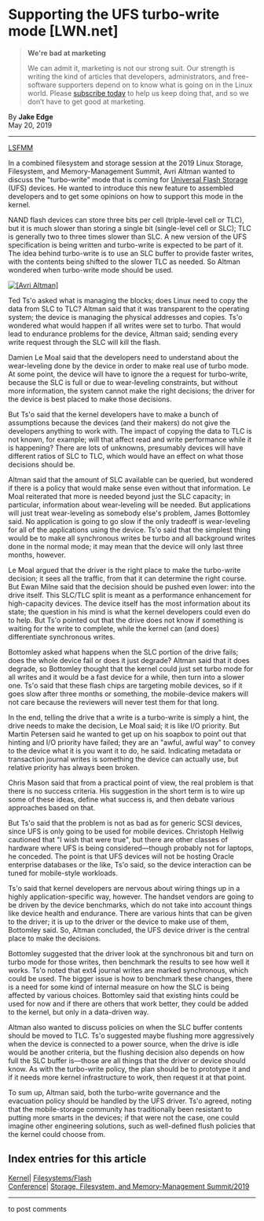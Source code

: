 # Supporting the UFS turbo-write mode [LWN.net]

> **We're bad at marketing**
> 
> We can admit it, marketing is not our strong suit. Our strength is writing the kind of articles that developers, administrators, and free-software supporters depend on to know what is going on in the Linux world. Please [subscribe today](/Promo/nsn-bad/subscribe) to help us keep doing that, and so we don’t have to get good at marketing. 

By **Jake Edge**  
May 20, 2019 

* * *

[LSFMM](/Articles/lsfmm2019/)

In a combined filesystem and storage session at the 2019 Linux Storage, Filesystem, and Memory-Management Summit, Avri Altman wanted to discuss the "turbo-write" mode that is coming for [Universal Flash Storage](https://en.wikipedia.org/wiki/Universal_Flash_Storage) (UFS) devices. He wanted to introduce this new feature to assembled developers and to get some opinions on how to support this mode in the kernel. 

NAND flash devices can store three bits per cell (triple-level cell or TLC), but it is much slower than storing a single bit (single-level cell or SLC); TLC is generally two to three times slower than SLC. A new version of the UFS specification is being written and turbo-write is expected to be part of it. The idea behind turbo-write is to use an SLC buffer to provide faster writes, with the contents being shifted to the slower TLC as needed. So Altman wondered when turbo-write mode should be used. 

[ ![\[Avri Altman\]](https://static.lwn.net/images/2019/lsf-altman-sm.jpg) ](/Articles/788848/)

Ted Ts'o asked what is managing the blocks; does Linux need to copy the data from SLC to TLC? Altman said that it was transparent to the operating system; the device is managing the physical addresses and copies. Ts'o wondered what would happen if all writes were set to turbo. That would lead to endurance problems for the device, Altman said; sending every write request through the SLC will kill the flash. 

Damien Le Moal said that the developers need to understand about the wear-leveling done by the device in order to make real use of turbo mode. At some point, the device will have to ignore the a request for turbo-write, because the SLC is full or due to wear-leveling constraints, but without more information, the system cannot make the right decisions; the driver for the device is best placed to make those decisions. 

But Ts'o said that the kernel developers have to make a bunch of assumptions because the devices (and their makers) do not give the developers anything to work with. The impact of copying the data to TLC is not known, for example; will that affect read and write performance while it is happening? There are lots of unknowns, presumably devices will have different ratios of SLC to TLC, which would have an effect on what those decisions should be. 

Altman said that the amount of SLC available can be queried, but wondered if there is a policy that would make sense even without that information. Le Moal reiterated that more is needed beyond just the SLC capacity; in particular, information about wear-leveling will be needed. But applications will just treat wear-leveling as somebody else's problem, James Bottomley said. No application is going to go slow if the only tradeoff is wear-leveling for all of the applications using the device. Ts'o said that the simplest thing would be to make all synchronous writes be turbo and all background writes done in the normal mode; it may mean that the device will only last three months, however. 

Le Moal argued that the driver is the right place to make the turbo-write decision; it sees all the traffic, from that it can determine the right course. But Ewan Milne said that the decision should be pushed even lower: into the drive itself. This SLC/TLC split is meant as a performance enhancement for high-capacity devices. The device itself has the most information about its state; the question in his mind is what the kernel developers could even do to help. But Ts'o pointed out that the drive does not know if something is waiting for the write to complete, while the kernel can (and does) differentiate synchronous writes. 

Bottomley asked what happens when the SLC portion of the drive fails; does the whole device fail or does it just degrade? Altman said that it does degrade, so Bottomley thought that the kernel could just set turbo mode for all writes and it would be a fast device for a while, then turn into a slower one. Ts'o said that these flash chips are targeting mobile devices, so if it goes slow after three months or something, the mobile-device makers will not care because the reviewers will never test them for that long. 

In the end, telling the drive that a write is a turbo-write is simply a hint, the drive needs to make the decision, Le Moal said; it is like I/O priority. But Martin Petersen said he wanted to get up on his soapbox to point out that hinting and I/O priority have failed; they are an "awful, awful way" to convey to the device what it is you want it to do, he said. Indicating metadata or transaction journal writes is something the device can actually use, but relative priority has always been broken. 

Chris Mason said that from a practical point of view, the real problem is that there is no success criteria. His suggestion in the short term is to wire up some of these ideas, define what success is, and then debate various approaches based on that. 

But Ts'o said that the problem is not as bad as for generic SCSI devices, since UFS is only going to be used for mobile devices. Christoph Hellwig cautioned that "I wish that were true", but there are other classes of hardware where UFS is being considered—though probably not for laptops, he conceded. The point is that UFS devices will not be hosting Oracle enterprise databases or the like, Ts'o said, so the device interaction can be tuned for mobile-style workloads. 

Ts'o said that kernel developers are nervous about wiring things up in a highly application-specific way, however. The handset vendors are going to be driven by the device benchmarks, which do not take into account things like device health and endurance. There are various hints that can be given to the driver; it is up to the driver or the device to make use of them, Bottomley said. So, Altman concluded, the UFS device driver is the central place to make the decisions. 

Bottomley suggested that the driver look at the synchronous bit and turn on turbo mode for those writes, then benchmark the results to see how well it works. Ts'o noted that ext4 journal writes are marked synchronous, which could be used. The bigger issue is how to benchmark these changes, there is a need for some kind of internal measure on how the SLC is being affected by various choices. Bottomley said that existing hints could be used for now and if there are others that work better, they could be added to the kernel, but only in a data-driven way. 

Altman also wanted to discuss policies on when the SLC buffer contents should be moved to TLC. Ts'o suggested maybe flushing more aggressively when the device is connected to a power source, when the drive is idle would be another criteria, but the flushing decision also depends on how full the SLC buffer is—those are all things that the driver or device should know. As with the turbo-write policy, the plan should be to prototype it and if it needs more kernel infrastructure to work, then request it at that point. 

To sum up, Altman said, both the turbo-write governance and the evacuation policy should be handled by the UFS driver. Ts'o agreed, noting that the mobile-storage community has traditionally been resistant to putting more smarts in the devices; if that were not the case, one could imagine other engineering solutions, such as well-defined flush policies that the kernel could choose from. 

  
Index entries for this article  
---  
[Kernel](/Kernel/Index)| [Filesystems/Flash](/Kernel/Index#Filesystems-Flash)  
[Conference](/Archives/ConferenceIndex/)| [Storage, Filesystem, and Memory-Management Summit/2019](/Archives/ConferenceIndex/#Storage_Filesystem_and_Memory-Management_Summit-2019)  
  


* * *

to post comments 
